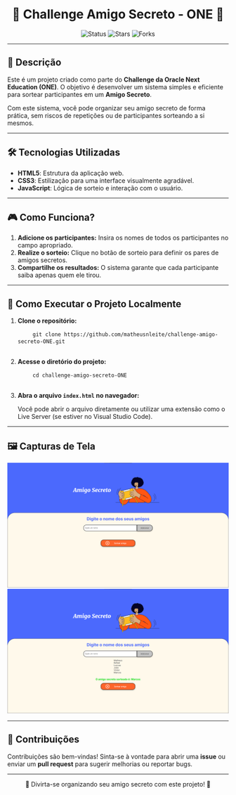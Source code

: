 <h1 align="center">🎉 Challenge Amigo Secreto - ONE 🎉</h1>

<p align="center">
  <img src="https://img.shields.io/badge/Status-Concluído-brightgreen" alt="Status"/>
  <img src="https://img.shields.io/github/stars/matheusnleite/challenge-amigo-secreto-ONE" alt="Stars"/>
  <img src="https://img.shields.io/github/forks/matheusnleite/challenge-amigo-secreto-ONE" alt="Forks"/>
</p>

---

<h2>📖 Descrição</h2>

<p>
  Este é um projeto criado como parte do <strong>Challenge da Oracle Next Education (ONE)</strong>. 
  O objetivo é desenvolver um sistema simples e eficiente para sortear participantes em um <strong>Amigo Secreto</strong>.  
</p>

<p>
  Com este sistema, você pode organizar seu amigo secreto de forma prática, sem riscos de repetições ou de participantes sorteando a si mesmos.
</p>

---

<h2>🛠 Tecnologias Utilizadas</h2>

<ul>
  <li><strong>HTML5</strong>: Estrutura da aplicação web.</li>
  <li><strong>CSS3</strong>: Estilização para uma interface visualmente agradável.</li>
  <li><strong>JavaScript</strong>: Lógica de sorteio e interação com o usuário.</li>
</ul>

---

<h2>🎮 Como Funciona?</h2>

<ol>
  <li><strong>Adicione os participantes:</strong> Insira os nomes de todos os participantes no campo apropriado.</li>
  <li><strong>Realize o sorteio:</strong> Clique no botão de sorteio para definir os pares de amigos secretos.</li>
  <li><strong>Compartilhe os resultados:</strong> O sistema garante que cada participante saiba apenas quem ele tirou.</li>
</ol>

---

<h2>🚀 Como Executar o Projeto Localmente</h2>

<ol>
  <li><strong>Clone o repositório:</strong></li>
  <pre>
    <code>git clone https://github.com/matheusnleite/challenge-amigo-secreto-ONE.git</code>
  </pre>
  <li><strong>Acesse o diretório do projeto:</strong></li>
  <pre>
    <code>cd challenge-amigo-secreto-ONE</code>
  </pre>
  <li><strong>Abra o arquivo <code>index.html</code> no navegador:</strong></li>
  <p>
    Você pode abrir o arquivo diretamente ou utilizar uma extensão como o Live Server (se estiver no Visual Studio Code).
  </p>
</ol>

---

<h2>🖼 Capturas de Tela</h2>

<p align="center">
  <img src="https://github.com/matheusnleite/challenge-amigo-secreto-ONE/blob/304c38ecdab550d515599f475e4361a94370c19b/tela_inicial.png" alt="Interface do projeto" />
  <br/>
  <img src="https://github.com/matheusnleite/challenge-amigo-secreto-ONE/blob/304c38ecdab550d515599f475e4361a94370c19b/tela_sorteado.png" alt="Resultados do sorteio" />
</p>

---

<h2>🤝 Contribuições</h2>

<p>
  Contribuições são bem-vindas! Sinta-se à vontade para abrir uma <strong>issue</strong> ou enviar um <strong>pull request</strong> para sugerir melhorias ou reportar bugs.
</p>

---

<p align="center">🎉 Divirta-se organizando seu amigo secreto com este projeto! 🎉</p>

